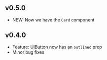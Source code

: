 ## v0.5.0

-	NEW: Now we have the `Card` component

## v0.4.0

-   Feature: UIButton now has an `outlined` prop
-   Minor bug fixes
